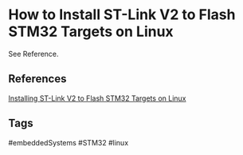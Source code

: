 # How to Install ST-Link V2 to Flash STM32 Targets on Linux

See Reference.

## References
[Installing ST-Link V2 to Flash STM32 Targets on Linux](https://freeelectron.ro/installing-st-link-v2-to-flash-stm32-targets-on-linux/)

## Tags
#embeddedSystems #STM32 #linux
